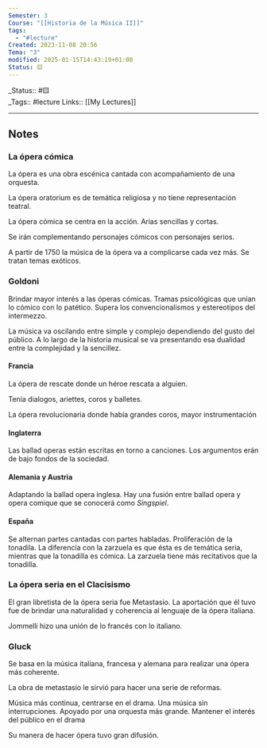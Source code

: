 ```yaml
---
Semester: 3
Course: "[[Historia de la Música II]]"
tags:
  - "#lecture"
Created: 2023-11-08 20:56
Tema: "3"
modified: 2025-01-15T14:43:19+01:00
Status: 🟨
---
```

\_Status:: #🟨  
\_Tags::  #lecture 
Links:: [[My Lectures]]
___

## Notes

### La ópera cómica

La ópera es una obra escénica cantada con acompañamiento de una orquesta.

La ópera oratorium es de temática religiosa y no tiene representación teatral.

La ópera cómica se centra en la acción. Arias sencillas y cortas. 

Se irán complementando personajes cómicos con personajes serios.

A partir de 1750 la música de la ópera va a complicarse cada vez más. Se tratan temas exóticos.

### Goldoni
Brindar mayor interés a las óperas cómicas. Tramas psicológicas que unían lo cómico con lo patético. Supera los convencionalismos y estereotipos del intermezzo.

La música va oscilando entre simple y complejo dependiendo del gusto del público. A lo largo de la historia musical se va presentando esa dualidad entre la complejidad y la sencillez.

#### Francia
La ópera de rescate donde un héroe rescata a alguien.

Tenía dialogos, ariettes, coros y balletes.

La ópera revolucionaria donde había grandes coros, mayor instrumentación

#### Inglaterra
Las ballad operas están escritas en torno a canciones. Los argumentos erán de bajo fondos de la sociedad.

#### Alemania y Austria
Adaptando la ballad opera inglesa. Hay una fusión entre ballad opera y opera comique que se conocerá como *Singspiel*. 

#### España
Se alternan partes cantadas con partes habladas. Proliferación de la tonadila. La diferencia con la zarzuela es que ésta es de temática seria, mientras que la tonadilla es cómica. La zarzuela tiene más recitativos que la tonadilla.

### La ópera seria en el Clacisismo

El gran libretista de la ópera seria fue Metastasio. La aportación que él tuvo fue de brindar una naturalidad y coherencia al lenguaje de la ópera italiana.

Jommelli hizo una unión de lo francés con lo italiano.



### Gluck

Se basa en la música italiana, francesa y alemana para realizar una ópera más coherente.

La obra de metastasio le sirvió para hacer una serie de reformas.

Música más continua, centrarse en el drama. Una música sin interrupciones. Apoyado por una orquesta más grande.
Mantener el interés del público en el drama



Su manera de hacer ópera tuvo gran difusión.





